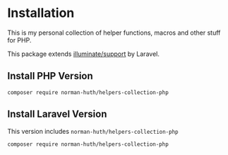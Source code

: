 # Installation

This is my personal collection of helper functions, macros and other stuff for PHP.

This package extends [illuminate/support](https://github.com/illuminate/support) by Laravel.

## Install PHP Version

```nothing
composer require norman-huth/helpers-collection-php
```

## Install Laravel Version

This version includes `norman-huth/helpers-collection-php`

```nothing
composer require norman-huth/helpers-collection-php
```
